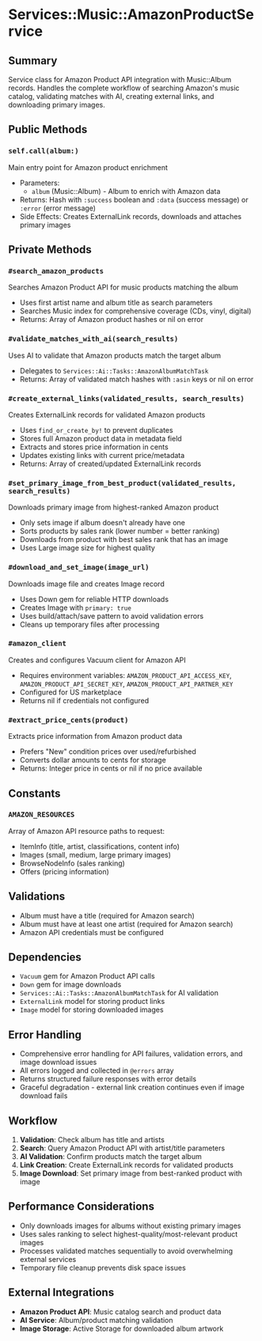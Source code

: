 # Services::Music::AmazonProductService

## Summary
Service class for Amazon Product API integration with Music::Album records. Handles the complete workflow of searching Amazon's music catalog, validating matches with AI, creating external links, and downloading primary images.

## Public Methods

### `self.call(album:)`
Main entry point for Amazon product enrichment
- Parameters:
  - `album` (Music::Album) - Album to enrich with Amazon data
- Returns: Hash with `:success` boolean and `:data` (success message) or `:error` (error message)
- Side Effects: Creates ExternalLink records, downloads and attaches primary images

## Private Methods

### `#search_amazon_products`
Searches Amazon Product API for music products matching the album
- Uses first artist name and album title as search parameters
- Searches Music index for comprehensive coverage (CDs, vinyl, digital)
- Returns: Array of Amazon product hashes or nil on error

### `#validate_matches_with_ai(search_results)`
Uses AI to validate that Amazon products match the target album
- Delegates to `Services::Ai::Tasks::AmazonAlbumMatchTask`
- Returns: Array of validated match hashes with `:asin` keys or nil on error

### `#create_external_links(validated_results, search_results)`
Creates ExternalLink records for validated Amazon products
- Uses `find_or_create_by!` to prevent duplicates
- Stores full Amazon product data in metadata field
- Extracts and stores price information in cents
- Updates existing links with current price/metadata
- Returns: Array of created/updated ExternalLink records

### `#set_primary_image_from_best_product(validated_results, search_results)`
Downloads primary image from highest-ranked Amazon product
- Only sets image if album doesn't already have one
- Sorts products by sales rank (lower number = better ranking)
- Downloads from product with best sales rank that has an image
- Uses Large image size for highest quality

### `#download_and_set_image(image_url)`
Downloads image file and creates Image record
- Uses Down gem for reliable HTTP downloads
- Creates Image with `primary: true`
- Uses build/attach/save pattern to avoid validation errors
- Cleans up temporary files after processing

### `#amazon_client`
Creates and configures Vacuum client for Amazon API
- Requires environment variables: `AMAZON_PRODUCT_API_ACCESS_KEY`, `AMAZON_PRODUCT_API_SECRET_KEY`, `AMAZON_PRODUCT_API_PARTNER_KEY`
- Configured for US marketplace
- Returns nil if credentials not configured

### `#extract_price_cents(product)`
Extracts price information from Amazon product data
- Prefers "New" condition prices over used/refurbished
- Converts dollar amounts to cents for storage
- Returns: Integer price in cents or nil if no price available

## Constants

### `AMAZON_RESOURCES`
Array of Amazon API resource paths to request:
- ItemInfo (title, artist, classifications, content info)
- Images (small, medium, large primary images)
- BrowseNodeInfo (sales ranking)
- Offers (pricing information)

## Validations
- Album must have a title (required for Amazon search)
- Album must have at least one artist (required for Amazon search)
- Amazon API credentials must be configured

## Dependencies
- `Vacuum` gem for Amazon Product API calls
- `Down` gem for image downloads
- `Services::Ai::Tasks::AmazonAlbumMatchTask` for AI validation
- `ExternalLink` model for storing product links
- `Image` model for storing downloaded images

## Error Handling
- Comprehensive error handling for API failures, validation errors, and image download issues
- All errors logged and collected in `@errors` array
- Returns structured failure responses with error details
- Graceful degradation - external link creation continues even if image download fails

## Workflow
1. **Validation**: Check album has title and artists
2. **Search**: Query Amazon Product API with artist/title parameters
3. **AI Validation**: Confirm products match the target album
4. **Link Creation**: Create ExternalLink records for validated products
5. **Image Download**: Set primary image from best-ranked product with image

## Performance Considerations
- Only downloads images for albums without existing primary images
- Uses sales ranking to select highest-quality/most-relevant product images
- Processes validated matches sequentially to avoid overwhelming external services
- Temporary file cleanup prevents disk space issues

## External Integrations
- **Amazon Product API**: Music catalog search and product data
- **AI Service**: Album/product matching validation
- **Image Storage**: Active Storage for downloaded album artwork